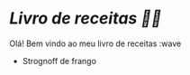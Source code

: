 # *Livro de receitas :man_cook:*

Olá! Bem vindo ao meu livro de receitas :wave

- Strognoff de frango